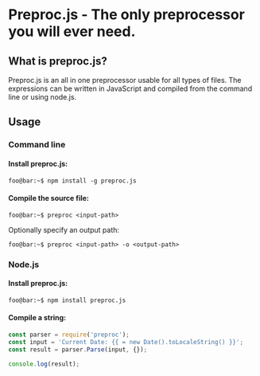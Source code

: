 # Preproc.js - The only preprocessor you will ever need.

## What is preproc.js?
Preproc.js is an all in one preprocessor usable for all types of files. The expressions can be written in JavaScript and compiled from the command line or using node.js. 

## Usage
### Command line
#### Install preproc.js:
``` console
foo@bar:~$ npm install -g preproc.js
```

#### Compile the source file:
``` console
foo@bar:~$ preproc <input-path>
```
Optionally specify an output path:
``` console
foo@bar:~$ preproc <input-path> -o <output-path>
```

### Node.js
#### Install preproc.js:
``` console
foo@bar:~$ npm install preproc.js
```

#### Compile a string:
``` javascript
const parser = require('preproc');
const input = 'Current Date: {{ = new Date().toLocaleString() }}';
const result = parser.Parse(input, {});

console.log(result);
```
